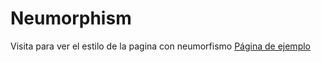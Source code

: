 # Neumorphism

Visita para ver el estilo de la pagina con neumorfismo
[Página de ejemplo](https://www.google.com)

